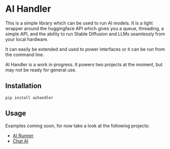 # AI Handler

This is a simple library which can be used to run AI models. It is a light wrapper around the huggingface API
which gives you a queue, threading, a simple API, and the ability to run Stable Diffusion and LLMs seamlessly
from your local hardware.

It can easily be extended and used to power interfaces or it can be run from the command line.

AI Handler is a work in progress. It powers two projects at the moment, but may not be ready for general use.

## Installation

```
pip install aihandler
```

## Usage

Examples coming soon, for now take a look at the following projects:

- [AI Runner](https://github.com/Capsize-Games/airunner)
- [Chat AI](https://github.com/Capsize-Games/chatai)